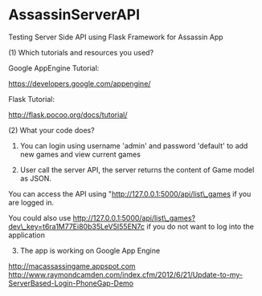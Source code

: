 AssassinServerAPI
=================

Testing Server Side API using Flask Framework for Assassin App

(1) Which tutorials and resources you used?

Google AppEngine Tutorial:

https://developers.google.com/appengine/ 

Flask Tutorial: 

http://flask.pocoo.org/docs/tutorial/

(2) What your code does?

1. You can login using username 'admin' and password 'default' to add new games and view current games

2. User call the server API, the server returns the content of Game model as JSON.

 You can access the API using "http://127.0.0.1:5000/api/list\_games if you are logged in.

 You could also use http://127.0.0.1:5000/api/list\_games?dev\_key=t6ra1M77Ei80b35LeV5I55EN7c
if you do not want to log into the application

3. The app is working on Google App Engine

http://macassassingame.appspot.com
http://www.raymondcamden.com/index.cfm/2012/6/21/Update-to-my-ServerBased-Login-PhoneGap-Demo

